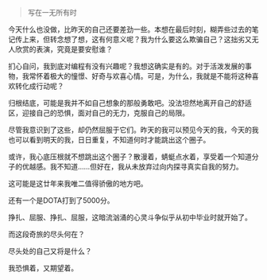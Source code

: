 > 写在一无所有时

今天什么也没做，比昨天的自己还要差劲一些。本想在最后时刻，糊弄些过去的笔记传上来，但转念想了想，这有何意义呢？我为什么要这么欺骗自己？这拙劣又无人欣赏的表演，究竟是要安慰谁？

扪心自问，我到底对编程有没有兴趣呢？我想这确实是有的。对于活泼发展的事物，我常怀着极大的憧憬、好奇与欢喜心情。可是，为什么，我就是不能将这种喜欢转化成行动呢？

归根结底，可能是我并不如自己想象的那般勇敢吧。没法坦然地离开自己的舒适区，迎接自己的恐惧，面对自己的无力，克服自己的局限。

尽管我意识到了这些，却仍然屈服于它们。昨天的我可以预见今天的我，今天的我也可以看到明天的我，日日重复，不知道何时才能跳出这个圈子。

或许，我心底压根就不想跳出这个圈子？散漫着，蜻蜓点水着，享受着一个知道分子的优越感。我不知道……但好在，我从未放弃过向内探寻真实自我的努力。

这可能是这廿年来我唯二值得骄傲的地方吧。

还有一个是DOTA打到了5000分。

挣扎、屈服、挣扎、屈服，这暗流汹涌的心灵斗争似乎从初中毕业时就开始了。

而这段奇旅的尽头何在？

尽头处的自己又将是什么？

我恐惧着，又期望着。



